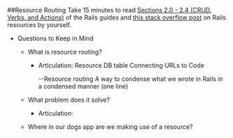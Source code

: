 ##Resource Routing
Take 15 minutes to read [Sections 2.0 - 2.4 (CRUD, Verbs, and Actions)](http://guides.rubyonrails.org/routing.html#resource-routing-the-rails-default) of the Rails guides and [this stack overflow post](http://stackoverflow.com/questions/4686945/what-is-a-resource-in-rails) on Rails resources by yourself.
- Questions to Keep in Mind
  - What is resource routing?
    - Articulation:
      Resource DB table
        Connecting URLs to Code

        --Resource routing
          A way to condense what we wrote in Rails in a condensed manner (one line)




  - What problem does it solve?
    - Articulation:
  - Where in our dogs app are we making use of a resource?

